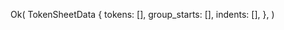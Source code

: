 Ok(
    TokenSheetData {
        tokens: [],
        group_starts: [],
        indents: [],
    },
)